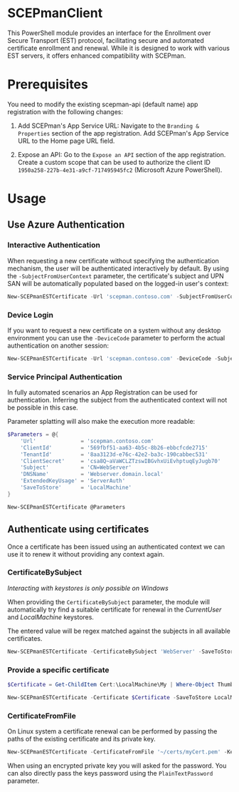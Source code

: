 # SCEPmanClient
This PowerShell module provides an interface for the Enrollment over Secure Transport (EST) protocol, facilitating secure and automated certificate enrollment and renewal. While it is designed to work with various EST servers, it offers enhanced compatibility with SCEPman.

# Prerequisites
You need to modify the existing scepman-api (default name) app registration with the following changes:

1. Add SCEPman's App Service URL:
Navigate to the `Branding & Properties` section of the app registration.
Add SCEPman's App Service URL to the Home page URL field.

2. Expose an API:
Go to the `Expose an API` section of the app registration.
Create a custom scope that can be used to authorize the client ID `1950a258-227b-4e31-a9cf-717495945fc2` (Microsoft Azure PowerShell).

# Usage

## Use Azure Authentication
### Interactive Authentication
When requesting a new certificate without specifying the authentication mechanism, the user will be authenticated interactively by default. By using the `-SubjectFromUserContext` parameter, the certificate's subject and UPN SAN will be automatically populated based on the logged-in user's context:
```powershell
New-SCEPmanESTCertificate -Url 'scepman.contoso.com' -SubjectFromUserContext -SaveToStore CurrentUser
```

### Device Login
If you want to request a new certificate on a system without any desktop environment you can use the `-DeviceCode` parameter to perform the actual authentication on another session:
```powershell
New-SCEPmanESTCertificate -Url 'scepman.contoso.com' -DeviceCode -SubjectFromUserContext -SaveToFolder /home/user/certificates
```

### Service Principal Authentication
In fully automated scenarios an App Registration can be used for authentication. Inferring the subject from the authenticated context will not be possible in this case.

Parameter splatting will also make the execution more readable:

```powershell
$Parameters = @{
    'Url'              = 'scepman.contoso.com'
    'ClientId'         = '569fbf51-aa63-4b5c-8b26-ebbcfcde2715'
    'TenantId'         = '8aa3123d-e76c-42e2-ba3c-190cabbec531'
    'ClientSecret'     = 'csa8Q~aVaWCLZTzswIBGvhxUiEvhptuqEyJugb70'
    'Subject'          = 'CN=WebServer'
    'DNSName'          = 'Webserver.domain.local'
    'ExtendedKeyUsage' = 'ServerAuth'
    'SaveToStore'      = 'LocalMachine'
}

New-SCEPmanESTCertificate @Parameters
```

## Authenticate using certificates
Once a certificate has been issued using an authenticated context we can use it to renew it without providing any context again.

### CertificateBySubject
*Interacting with keystores is only possible on Windows*

When providing the `CertificateBySubject` parameter, the module will automatically try find a suitable certificate for renewal in the *CurrentUser* and *LocalMachine* keystores.

The entered value will be regex matched against the subjects in all available certificates.

```powershell
New-SCEPmanESTCertificate -CertificateBySubject 'WebServer' -SaveToStore 'LocalMachine'
```

### Provide a specific certificate
```powershell
$Certificate = Get-ChildItem Cert:\LocalMachine\My | Where-Object Thumbprint -eq '9B08EA68B16773CEF3C49D5D95BE50B784638984'

New-SCEPmanESTCertificate -Certificate $Certificate -SaveToStore LocalMachine
```

### CertificateFromFile
On Linux system a certificate renewal can be performed by passing the paths of the existing certificate and its private key.

```powershell
New-SCEPmanESTCertificate -CertificateFromFile '~/certs/myCert.pem' -KeyFromFile '~/certs/myKey.key' -SaveToFolder '~/certs'
```

When using an encrypted private key you will asked for the password. You can also directly pass the keys password using the `PlainTextPassword` parameter.